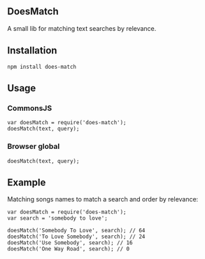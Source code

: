 DoesMatch
---------

A small lib for matching text searches by relevance.

## Installation

```
npm install does-match
```

## Usage

### CommonsJS

```
var doesMatch = require('does-match');
doesMatch(text, query);
```

### Browser global

```
doesMatch(text, query);
```

## Example

Matching songs names to match a search and order by relevance:

```
var doesMatch = require('does-match');
var search = 'somebody to love';

doesMatch('Somebody To Love', search); // 64
doesMatch('To Love Somebody', search); // 24
doesMatch('Use Somebody', search); // 16
doesMatch('One Way Road', search); // 0
```
